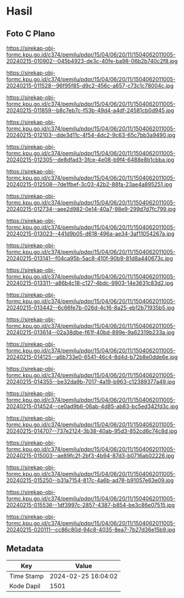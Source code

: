 # Hasil

## Foto C Plano

https://sirekap-obj-formc.kpu.go.id/c374/pemilu/pdpr/15/04/06/20/11/1504062011005-20240215-010902--045b4923-de3c-40fe-ba98-06b2b740c2f8.jpg

https://sirekap-obj-formc.kpu.go.id/c374/pemilu/pdpr/15/04/06/20/11/1504062011005-20240215-011528--96f95f85-d9c2-456c-a657-c73c1c78004c.jpg

https://sirekap-obj-formc.kpu.go.id/c374/pemilu/pdpr/15/04/06/20/11/1504062011005-20240215-011859--b8c7eb7c-f53b-49d4-a4df-24581cb0d945.jpg

https://sirekap-obj-formc.kpu.go.id/c374/pemilu/pdpr/15/04/06/20/11/1504062011005-20240215-012103--dde3d11c-4f54-4dc2-9c63-65c7bb3a9490.jpg

https://sirekap-obj-formc.kpu.go.id/c374/pemilu/pdpr/15/04/06/20/11/1504062011005-20240215-012305--de8dfad3-3fce-4e08-b9f4-6488e8b1cbba.jpg

https://sirekap-obj-formc.kpu.go.id/c374/pemilu/pdpr/15/04/06/20/11/1504062011005-20240215-012508--7de1fbef-3c03-42b2-88fa-23ae4a895251.jpg

https://sirekap-obj-formc.kpu.go.id/c374/pemilu/pdpr/15/04/06/20/11/1504062011005-20240215-012734--aee2d982-0e14-40a7-98e9-299d7d7fc799.jpg

https://sirekap-obj-formc.kpu.go.id/c374/pemilu/pdpr/15/04/06/20/11/1504062011005-20240215-013023--441d9b05-d618-496a-ae34-3af11054267a.jpg

https://sirekap-obj-formc.kpu.go.id/c374/pemilu/pdpr/15/04/06/20/11/1504062011005-20240215-013141--f04ca95b-5ac8-410f-90b9-81d8a440673c.jpg

https://sirekap-obj-formc.kpu.go.id/c374/pemilu/pdpr/15/04/06/20/11/1504062011005-20240215-013311--a86b4c18-c127-4bdc-9903-14e3631c83d2.jpg

https://sirekap-obj-formc.kpu.go.id/c374/pemilu/pdpr/15/04/06/20/11/1504062011005-20240215-013442--6c66fe7b-026d-4c16-8a25-eb12b71935b5.jpg

https://sirekap-obj-formc.kpu.go.id/c374/pemilu/pdpr/15/04/06/20/11/1504062011005-20240215-013614--02a38dbe-f61f-40bd-899e-9a62319b233a.jpg

https://sirekap-obj-formc.kpu.go.id/c374/pemilu/pdpr/15/04/06/20/11/1504062011005-20240215-014125--a6b733e0-6541-46c4-8d4d-b72b8e0dde6e.jpg

https://sirekap-obj-formc.kpu.go.id/c374/pemilu/pdpr/15/04/06/20/11/1504062011005-20240215-014355--be32da9b-7017-4a19-b963-c12389377a49.jpg

https://sirekap-obj-formc.kpu.go.id/c374/pemilu/pdpr/15/04/06/20/11/1504062011005-20240215-014524--ce0ad9b6-06ab-4d85-ab83-bc5ed342fd3c.jpg

https://sirekap-obj-formc.kpu.go.id/c374/pemilu/pdpr/15/04/06/20/11/1504062011005-20240215-014707--737e2124-3b38-40ab-95d3-852cd6c74c8d.jpg

https://sirekap-obj-formc.kpu.go.id/c374/pemilu/pdpr/15/04/06/20/11/1504062011005-20240215-015003--ae89fc2f-2bf3-4b94-87d3-b0716ab02226.jpg

https://sirekap-obj-formc.kpu.go.id/c374/pemilu/pdpr/15/04/06/20/11/1504062011005-20240215-015250--b31a7154-817c-4a6b-ad78-b91057e63e09.jpg

https://sirekap-obj-formc.kpu.go.id/c374/pemilu/pdpr/15/04/06/20/11/1504062011005-20240215-015536--1df3997c-2857-4387-b854-be3c86e07515.jpg

https://sirekap-obj-formc.kpu.go.id/c374/pemilu/pdpr/15/04/06/20/11/1504062011005-20240215-020111--cc86c80d-94c8-4035-8ea7-7b27d36e15b9.jpg


## Metadata

| Key        | Value               |
| ---------- | ------------------- |
| Time Stamp | 2024-02-25 16:04:02 |
| Kode Dapil | 1501                |



